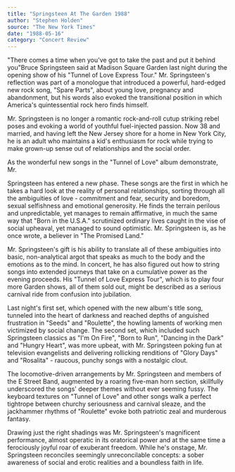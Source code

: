 ```yaml
---
title: "Springsteen At The Garden 1988"
author: "Stephen Holden"
source: "The New York Times"
date: "1988-05-16"
category: "Concert Review"
---
```


"There comes a time when you've got to take the past and put it behind you"Bruce Springsteen said at Madison Square Garden last night during the opening show of his "Tunnel of Love Express Tour." Mr. Springsteen's reflection was part of a monologue that introduced a powerful, hard-edged new rock song, "Spare Parts", about young love, pregnancy and abandonment, but his words also evoked the transitional position in which America's quintessential rock hero finds himself.

Mr. Springsteen is no longer a romantic rock-and-roll cutup striking rebel poses and evoking a world of youthful fuel-injected passion. Now 38 and married, and having left the New Jersey shore for a home in New York City, he is an adult who maintains a kid's enthusiasm for rock while trying to make grown-up sense out of relationships and the social order.

As the wonderful new songs in the "Tunnel of Love" album demonstrate, Mr.

Springsteen has entered a new phase. These songs are the first in which he takes a hard look at the reality of personal relationships, sorting through all the ambiguities of love - commitment and fear, security and boredom, sexual selfishness and emotional generosity. He finds the terrain perilous and unpredictable, yet manages to remain affirmative, in much the same way that "Born in the U.S.A." scrutinized ordinary lives caught in the vise of social upheaval, yet managed to sound optimistic. Mr. Springsteen is, as he once wrote, a believer in "The Promised Land."

Mr. Springsteen's gift is his ability to translate all of these ambiguities into basic, non-analytical argot that speaks as much to the body and the emotions as to the mind. In concert, he has also figured out how to string songs into extended journeys that take on a cumulative power as the evening proceeds. His "Tunnel of Love Express Tour", which is to play four more Garden shows, all of them sold out, might be described as a serious carnival ride from confusion into jubilation.

Last night's first set, which opened with the new album's title song, tunneled into the heart of darkness and reached depths of anguished frustration in "Seeds" and "Roulette", the howling laments of working men victimized by social change. The second set, which included such Springsteen classics as "I'm On Fire", "Born to Run", "Dancing in the Dark" and "Hungry Heart", was more upbeat, with Mr. Springsteen poking fun at television evangelists and delivering rollicking renditions of "Glory Days" and "Rosalita" - raucous, punchy songs with a nostalgic clout.

The locomotive-driven arrangements by Mr. Springsteen and members of the E Street Band, augmented by a roaring five-man horn section, skillfully underscored the songs' deeper themes without ever seeming fussy. The keyboard textures on "Tunnel of Love" and other songs walk a perfect tightrope between churchy seriousness and carnival sleaze, and the jackhammer rhythms of "Roulette" evoke both patriotic zeal and murderous fantasy.

Drawing just the right shadings was Mr. Springsteen's magnificent performance, almost operatic in its oratorical power and at the same time a ferociously joyful roar of exuberant freedom. While he's onstage, Mr. Springsteen reconciles seemingly unreconcilable concepts: a sober awareness of social and erotic realities and a boundless faith in life.